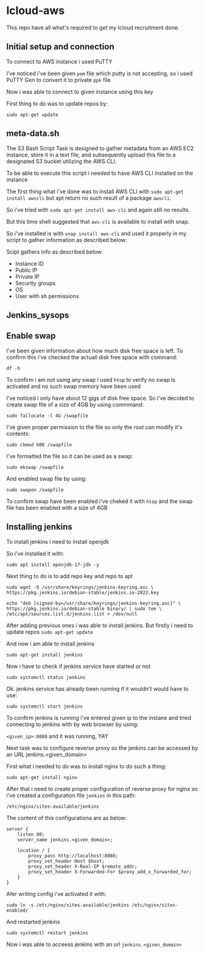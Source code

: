 # lcloud-aws

This repo have all what's required to get my lcloud recruitment done.

## Initial setup and connection

To connect to AWS instance i used PuTTY

I've noticed i've been given `pem` file which putty is not accepting, so i used PuTTY Gen to convert it to private `ppk` file

Now i was able to connect to given instance using this key

First thing to do was to update repos by:

`sudo apt-get update`


## meta-data.sh

The S3 Bash Script Task is designed to gather metadata from an AWS EC2 instance, store it in a text file, and subsequently upload this file to a designated S3 bucket utilizing the AWS CLI. 

To be able to execute this script i needed to have AWS CLI installed on the instance

The first thing what i've done was to install AWS CLI with `sudo apt-get install awscli` but apt return no such result of a package `awscli`.

So i've tried with `sudo apt-get install aws-cli` and again still no results. 

But this time shell suggested that `aws-cli` is available to install with snap.

So i've installed is with `snap install aws-cli` and used it properly in my script to gather information as described below:

Scipt gathers info as described below:
- Instance ID
- Public IP
- Private IP
- Security groups
- OS
- User with sh permissions

## Jenkins_sysops

## Enable swap

I've been given information about how much disk free space is left. To confirm this i've checked the actuall disk free space with command: 

`df -h`

To confirm i am not using any swap i used `htop` to verify no swap is activated and no such swap memory have been used

I've noticed i only have about 12 gigs of disk free space. So i've decided to create swap file of a size of 4GB by using commmand: 

`sudo fallocate -l 4G /swapfile`



I've given proper permission to the file so only the root can modify it's contents:

`sudo chmod 600 /swapfile`


I've formatted the file so it can be used as a swap:

`sudo mkswap /swapfile`


And enabled swap file by using:

`sudo swapon /swapfile`

To confirm swap have been enabled i've cheked it with `htop` and the swap file has been enabled with a size of 4GB

## Installing jenkins 

To install jenkins i need to install openjdk 

So i've installed it with:

`sudo apt install openjdk-17-jdk -y`

Next thing to do is to add repo key and repo to apt

`sudo wget -O /usr/share/keyrings/jenkins-keyring.asc \
  https://pkg.jenkins.io/debian-stable/jenkins.io-2023.key`

`echo "deb [signed-by=/usr/share/keyrings/jenkins-keyring.asc]" \
  https://pkg.jenkins.io/debian-stable binary/ | sudo tee \
  /etc/apt/sources.list.d/jenkins.list > /dev/null
`

After adding previous ones i was able to install jenkins. But firstly i need to update repos
`sudo apt-get update`

And now i am able to install jenkins

`sudo apt-get install jenkins`

Now i have to check if jenkins service have started or not 

`sudo systemctl status jenkins`

Ok. jenkins service has already been running if it wouldn't would have to use:

`sudo systemctl start jenkins`


To confirm jenkins is running i've entered given ip to the instane and tried connecting to jenkins with by web browser by using:

`<given_ip>:8080` and it was running, YAY



Next task was to configure reverse proxy so the jenkins can be accessed by an URL jenkins.<given_domain>

First what i needed to do was to install nginx to do such a thing:

`sudo apt-get install nginx`

After that i need to create proper configuration of reverse proxy for nginx so i've created a configuration file `jenkins` in this path:

`/etc/nginx/sites-available/jenkins`

The content of this configurationa are as below:

```
server {
    listen 80;
    server_name jenkins.<given_domain>;

    location / {
        proxy_pass http://localhost:8080;
        proxy_set_header Host $host;
        proxy_set_header X-Real-IP $remote_addr;
        proxy_set_header X-Forwarded-For $proxy_add_x_forwarded_for;
    }
}
```

Afer writing config i've activated it with:

`sudo ln -s /etc/nginx/sites-available/jenkins /etc/nginx/sites-enabled/`


And restarted jenkins

`sudo systemctl restart jenkins`

Now i was able to acceess jenkins with an url `jenkins.<given_domain>`
